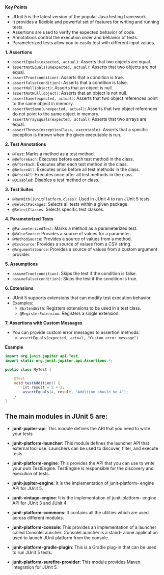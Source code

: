 **Key Points**

* JUnit 5 is the latest version of the popular Java testing framework.
* It provides a flexible and powerful set of features for writing and running tests.
* Assertions are used to verify the expected behavior of code.
* Annotations control the execution order and behavior of tests.
* Parameterized tests allow you to easily test with different input values.

**1. Assertions**

* `assertEquals(expected, actual)`: Asserts that two objects are equal.
* `assertNotEquals(unexpected, actual)`: Asserts that two objects are not equal.
* `assertTrue(condition)`: Asserts that a condition is true.
* `assertFalse(condition)`: Asserts that a condition is false.
* `assertNull(object)`: Asserts that an object is null.
* `assertNotNull(object)`: Asserts that an object is not null.
* `assertSame(expected, actual)`: Asserts that two object references point to the same object in memory.
* `assertNotSame(unexpected, actual)`: Asserts that two object references do not point to the same object in memory.
* `assertArrayEquals(expected, actual)`: Asserts that two arrays are equal.
* `assertThrows(exceptionClass, executable)`: Asserts that a specific exception is thrown when the given executable is run.

**2. Test Annotations**

* `@Test`: Marks a method as a test method.
* `@BeforeEach`: Executes before each test method in the class.
* `@AfterEach`: Executes after each test method in the class.
* `@BeforeAll`: Executes once before all test methods in the class.
* `@AfterAll`: Executes once after all test methods in the class.
* `@Disabled`: Disables a test method or class.

**3. Test Suites**

* `@RunWith(JUnitPlatform.class)`: Used in JUnit 4 to run JUnit 5 tests.
* `@SelectPackages`: Selects all tests within a given package.
* `@SelectClasses`: Selects specific test classes.

**4. Parameterized Tests**

* `@ParameterizedTest`: Marks a method as a parameterized test.
* `@ValueSource`: Provides a source of values for a parameter.
* `@MethodSource`: Provides a source of values from a method.
* `@CsvSource`: Provides a source of values from a CSV string.
* `@ArgumentsSource`: Provides a source of values from a custom argument provider.

**5. Assumptions**

* `assumeTrue(condition)`: Skips the test if the condition is false.
* `assumeFalse(condition)`: Skips the test if the condition is true.

**6. Extensions**

* JUnit 5 supports extensions that can modify test execution behavior.
* Examples:
    * `@ExtendWith`: Registers extensions to be used in a test class.
    * `@RegisterExtension`: Registers a single extension.

**7. Assertions with Custom Messages**

* You can provide custom error messages to assertion methods:
    * `assertEquals(expected, actual, "Custom error message")`

**Example**

```java
import org.junit.jupiter.api.Test;
import static org.junit.jupiter.api.Assertions.*;

public class MyTest {

    @Test
    void testAddition() {
        int result = 2 + 2;
        assertEquals(4, result, "Addition should be 4"); 
    }
}
```

## The main modules in JUnit 5 are:

- **junit-jupiter-api**: This module defines the API that you need to
write your tests.

- **junit-platform-launcher**: This module defines the launcher API
that external tool use. Launchers can be used to discover, filter,
and execute tests.

- **junit-platform-engine**: This provides the API that you can use
to write your own TestEngine. TestEngine is responsible for the
discovery and execution of tests.

- **junit-jupiter-engine**: It is the implementation of junit-platform-
engine API for JUnit 5.

- **junit-vintage-engine**: It is the implementation of junit-platform-
engine API for JUnit 3 and JUnit 4.

- **junit-platform-commons**: It contains all the utilities which are
used across different modules.

- **junit-platform-console**: This provides an implementation of a
launcher called ConsoleLauncher. ConsoleLauncher is a stand-
alone application used to launch JUnit platform from the console.

- **junit-platform-gradle-plugin**: This is a Gradle plug-in that can
be used to run JUnit 5 tests.

- **junit-platform-surefire-provider**: This module provides Maven
integration for JUnit 5.
